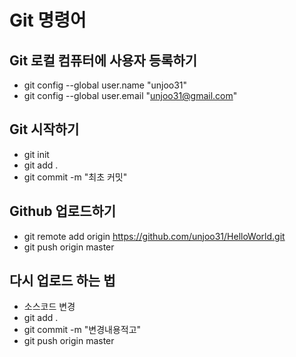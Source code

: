 # Git 명령어

## Git 로컬 컴퓨터에 사용자 등록하기

- git config --global user.name "unjoo31"
- git config --global user.email "unjoo31@gmail.com"

## Git 시작하기

- git init
- git add .
- git commit -m "최초 커밋"

## Github 업로드하기

- git remote add origin https://github.com/unjoo31/HelloWorld.git
- git push origin master

## 다시 업로드 하는 법

- 소스코드 변경
- git add .
- git commit -m "변경내용적고"
- git push origin master
